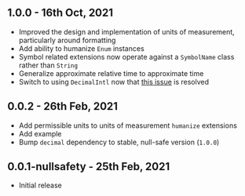 ## 1.0.0 - 16th Oct, 2021

* Improved the design and implementation of units of measurement, particularly around formatting
* Add ability to humanize `Enum` instances
* Symbol related extensions now operate against a `SymbolName` class rather than `String`
* Generalize approximate relative time to approximate time
* Switch to using `DecimalIntl` now that [this issue](https://github.com/a14n/dart-decimal/issues/35) is resolved

## 0.0.2 - 26th Feb, 2021

* Add permissible units to units of measurement `humanize` extensions
* Add example
* Bump `decimal` dependency to stable, null-safe version (`1.0.0`)

## 0.0.1-nullsafety - 25th Feb, 2021

* Initial release